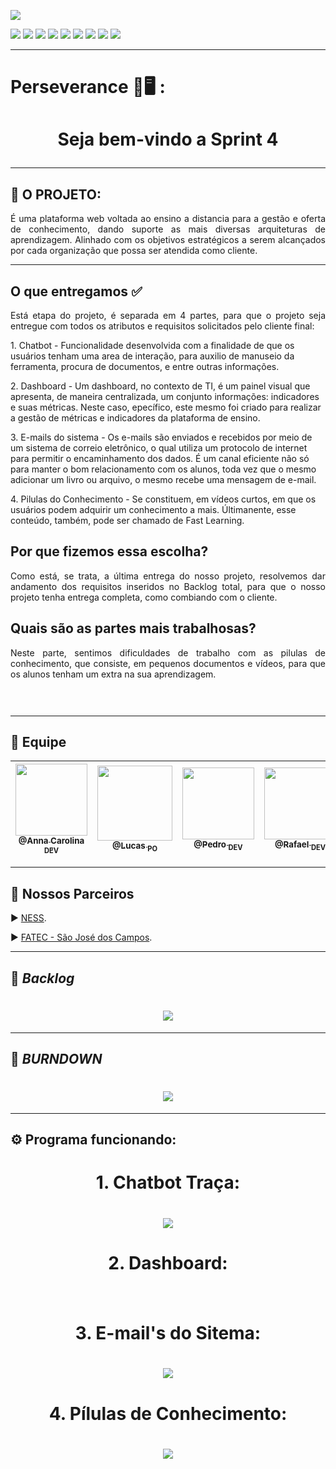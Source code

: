 <p><img src="https://img.shields.io/badge/Sprint%204-Concluído-green?style=for-the-badge&logo=appveyor"></p>
<p>
<img src="https://img.shields.io/badge/Tecnologia-PyCharm-9cf">
<img src="https://img.shields.io/badge/Tecnologia-Django-9cf">
<img src="https://img.shields.io/badge/Tecnologias-Python-9cf">
<img src="https://img.shields.io/badge/Tecnologia-SQLite-9cf">
<img src="https://img.shields.io/badge/Tecnologia-HTML-9cf">
<img src="https://img.shields.io/badge/Tecnologia-Bootastrap-9cf">
<img src="https://img.shields.io/badge/Tecnologia-JavaScript-9cf">
<img src="https://img.shields.io/badge/Tecnologia-CSS-9cf">
<img src="https://img.shields.io/badge/Tecnologia-jQuery-9cf">
</p>

--------------------------------------------------------------------------------------------------------------------
<p><h1>Perseverance 📖🖥️ :</h1></p>
<h1 align="center">Seja bem-vindo a Sprint 4 </p> </h1> 


--------------------------------------------------------------------------------------------------------------------
## :microscope: O PROJETO: 

<p align="justify"> É uma plataforma web voltada ao ensino a distancia para a gestão e oferta de conhecimento, dando suporte as mais diversas arquiteturas de aprendizagem. Alinhado com os objetivos estratégicos a serem alcançados por cada organização que possa ser atendida como cliente.</p>


--------------------------------------------------------------------------------------------------------------------
## O que entregamos ✅
<p align="justify"> Está etapa do projeto, é separada em 4 partes, para que o projeto seja entregue com todos os atributos e requisitos solicitados
 pelo cliente final: 
        
<p>1. Chatbot - Funcionalidade desenvolvida com a finalidade de que os usuários tenham uma area de interação, para auxilio de manuseio da ferramenta, procura de documentos, 
e entre outras informações.</p>
<p>2. Dashboard - Um dashboard, no contexto de TI, é um painel visual que apresenta, de maneira centralizada, um conjunto informações: indicadores e suas métricas. 
Neste caso, epecífico, este mesmo foi criado para realizar a gestão de métricas e indicadores da plataforma de ensino. </p>
<p>3. E-mails do sistema - Os e-mails são enviados e recebidos por meio de um sistema de correio eletrônico, o qual utiliza um protocolo de internet para permitir o encaminhamento dos dados. É um canal eficiente não só para manter o bom relacionamento com os alunos, toda vez que o mesmo adicionar um livro ou arquivo, o mesmo recebe uma mensagem de e-mail.</p>
<p>4. Pilulas do Conhecimento - Se constituem, em vídeos curtos, em que os usuários podem adquirir um conhecimento a mais. Últimanente, esse conteúdo, também, pode ser chamado de Fast Learning. </p>
</p>

## Por que fizemos essa escolha? 
<p align="justify">Como está, se trata, a última entrega do nosso projeto, resolvemos dar andamento dos requisitos inseridos no Backlog total, para que o nosso projeto tenha entrega completa, como combiando com o cliente. 
</p>

## Quais são as partes mais trabalhosas? 
<p align="justify"> Neste parte, sentimos dificuldades de trabalho com as pilulas de conhecimento, que consiste, em pequenos documentos e vídeos, para que os alunos tenham um extra na sua aprendizagem. </p>

## <h1 align="center"> ![]() </h1> 
--------------------------------------------------------------------------------------------------------------------


## 	:handshake: Equipe

[<img src="https://github.com/developersapi/LMSApp/blob/main/anna.jpeg" width=115 > <br> <sub> @Anna Carolina <sub> DEV </sub>](https://github.com/AnnaCMendes)| [<img src="https://github.com/developersapi/LMSApp/blob/main/lucas.jpg" width=120 > <br> <sub> @Lucas <sub> PO </sub>](https://github.com/lucassilva676) | [<img src="https://github.com/developersapi/LMSApp/blob/main/pedrofs.jpg" width=115 > <br> <sub> @Pedro <sub> DEV </sub>](https://github.com/PedroSilva201) | [<img src="https://github.com/developersapi/LMSApp/blob/main/rafael.jpg" width=115 > <br> <sub> @Rafael <sub> DEV </sub>](https://github.com/rafaeldossper)| [<img src="https://github.com/developersapi/LMSApp/blob/main/ricardofoto.jpg" width=115 > <br> <sub> @Ricardo <sub> SM </sub>](https://github.com/RicardoSousaPaiva) 
 | :---: |:---:|:---:|:---:|:---:|

-------------------------------------------------------------------------------------------------------------------

## 	🏬 Nossos Parceiros

<p align="justify">
                     ▶️  <a href="https://www.ness.com.br/index.php">NESS</a>.
              </p>
              <p align="justify">
                     ▶️  <a href="http://fatecsjc-prd.azurewebsites.net/">FATEC - São José dos Campos</a>.
              </p>

--------------------------------------------------------------------------------------------------------------------

## :bookmark: **_Backlog_**

## <h1 align="center"> ![](https://github.com/developersapi/LMSApp/blob/main/sprint%204.png) </h1>

--------------------------------------------------------------------------------------------------------------------
## :bookmark: **_BURNDOWN_**

## <h1 align="center"> <img src="https://github.com/developersapi/LMSApp/blob/sprint4/grafico_burndown-sprint4.png"> 

--------------------------------------------------------------------------------------------------------------------



## :gear: Programa funcionando:
### <h1 align="center"> 1. Chatbot Traça:  </h1> 
### <h1 align="center"> ![](https://github.com/developersapi/LMSApp/blob/sprint4/traca.gif) </h1> 
### <h1 align="center"> 2. Dashboard: </h1> 
### <h1 align="center"> ![]() </h1> 
### <h1 align="center"> 3. E-mail's do Sitema:  </h1> 
### <h1 align="center"> ![](https://github.com/developersapi/LMSApp/blob/sprint4/email.gif) </h1>
### <h1 align="center"> 4. Pílulas de Conhecimento:  </h1>
### <h1 align="center"> ![](https://github.com/developersapi/LMSApp/blob/sprint4/pilula.gif) </h1>
